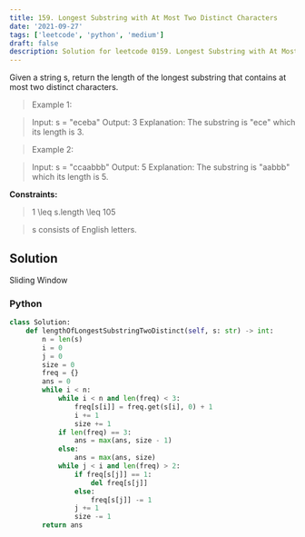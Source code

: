 ```yaml
---
title: 159. Longest Substring with At Most Two Distinct Characters
date: '2021-09-27'
tags: ['leetcode', 'python', 'medium']
draft: false
description: Solution for leetcode 0159. Longest Substring with At Most Two Distinct Characters
---
```


 
Given a string s, return the length of the longest substring that contains at most two distinct characters.

 > Example 1:

 > Input: s <TeX>=</TeX> "eceba"
 > Output: 3
 > Explanation: The substring is "ece" which its length is 3.

 > Example 2:

 > Input: s <TeX>=</TeX> "ccaabbb"
 > Output: 5
 > Explanation: The substring is "aabbb" which its length is 5.

**Constraints:**

 > 1 <TeX>\leq</TeX> s.length <TeX>\leq</TeX> 105

 > s consists of English letters.


## Solution
Sliding Window

### Python
```python
class Solution:
    def lengthOfLongestSubstringTwoDistinct(self, s: str) -> int:
        n = len(s)
        i = 0
        j = 0
        size = 0
        freq = {}
        ans = 0
        while i < n:
            while i < n and len(freq) < 3:
                freq[s[i]] = freq.get(s[i], 0) + 1
                i += 1
                size += 1
            if len(freq) == 3:
                ans = max(ans, size - 1)
            else:
                ans = max(ans, size)
            while j < i and len(freq) > 2:
                if freq[s[j]] == 1:
                    del freq[s[j]]
                else:
                    freq[s[j]] -= 1
                j += 1
                size -= 1
        return ans
```
